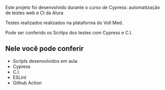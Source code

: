 Este projeto foi desenvolvido durante o curso de Cypress: automatização de testes web e CI da Alura

Testes realizados realizados na plataforma do Voll Med. 

Pode ser conferido os Scritps dos testes com Cypress e C.I.

## Nele você pode conferir

- Scripts desenvolvidos em aula
- Cypress
- C.I.
- ESLint
- Github Action
